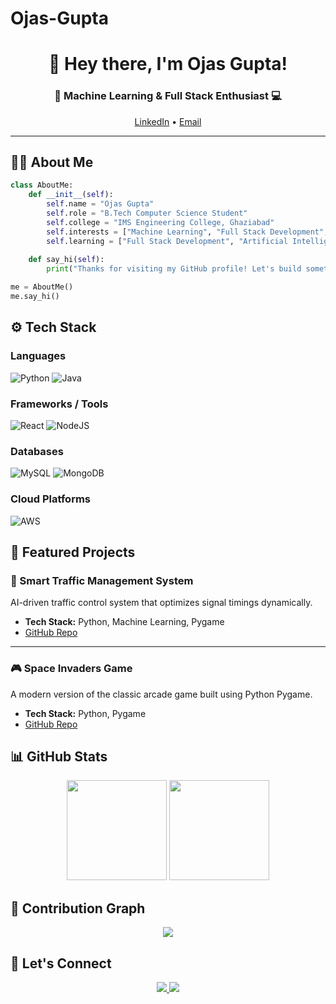 # Ojas-Gupta
<!-- Banner -->
<h1 align="center">👋 Hey there, I'm Ojas Gupta!</h1>
<h3 align="center">🚀 Machine Learning & Full Stack Enthusiast 💻</h3>

<p align="center">
  <a href="http://www.linkedin.com/in/ojas-gupta-883804278/">LinkedIn</a> •
  <a href="mailto:ojasgupta2003@gmail.com">Email</a>
</p>

---

## 🧑‍💻 About Me

```python
class AboutMe:
    def __init__(self):
        self.name = "Ojas Gupta"
        self.role = "B.Tech Computer Science Student"
        self.college = "IMS Engineering College, Ghaziabad"
        self.interests = ["Machine Learning", "Full Stack Development", "Problem Solving"]
        self.learning = ["Full Stack Development", "Artificial Intelligence"]
    
    def say_hi(self):
        print("Thanks for visiting my GitHub profile! Let's build something awesome together 🚀")

me = AboutMe()
me.say_hi()
```

## ⚙️ Tech Stack

### **Languages**
![Python](https://img.shields.io/badge/Python-3776AB?style=for-the-badge&logo=python&logoColor=white)
![Java](https://img.shields.io/badge/Java-ED8B00?style=for-the-badge&logo=openjdk&logoColor=white)

### **Frameworks / Tools**
![React](https://img.shields.io/badge/React-61DAFB?style=for-the-badge&logo=react&logoColor=black)
![NodeJS](https://img.shields.io/badge/Node.js-339933?style=for-the-badge&logo=nodedotjs&logoColor=white)

### **Databases**
![MySQL](https://img.shields.io/badge/MySQL-4479A1?style=for-the-badge&logo=mysql&logoColor=white)
![MongoDB](https://img.shields.io/badge/MongoDB-4EA94B?style=for-the-badge&logo=mongodb&logoColor=white)

### **Cloud Platforms**
![AWS](https://img.shields.io/badge/AWS-232F3E?style=for-the-badge&logo=amazonaws&logoColor=white)

## 📂 Featured Projects

### 🚦 Smart Traffic Management System
AI-driven traffic control system that optimizes signal timings dynamically.
- **Tech Stack:** Python, Machine Learning, Pygame  
- [GitHub Repo](https://github.com/ojas-03/STMS)

---

### 🎮 Space Invaders Game
A modern version of the classic arcade game built using Python Pygame.
- **Tech Stack:** Python, Pygame  
- [GitHub Repo](https://github.com/ojas-03/Space-Invaders-Pygame-)


## 📊 GitHub Stats
<p align="center">
  <img src="https://github-readme-stats.vercel.app/api?username=ojas-03&show_icons=true&theme=tokyonight" height="160"/>
  <img src="https://github-readme-stats.vercel.app/api/top-langs/?username=ojas-03&layout=compact&theme=tokyonight" height="160"/>
</p>

## 🚀 Contribution Graph
<p align="center">
  <img src="https://github-readme-activity-graph.vercel.app/graph?username=YOUR_GITHUB_USERNAME&theme=tokyo-night" />
</p>

## 🤝 Let's Connect
<p align="center">
  <a href="YOUR_LINKEDIN_URL">
    <img src="https://img.shields.io/badge/LinkedIn-0077B5?style=for-the-badge&logo=linkedin&logoColor=white" />
  </a>
  <a href="mailto:YOUR_EMAIL@gmail.com">
    <img src="https://img.shields.io/badge/Email-D14836?style=for-the-badge&logo=gmail&logoColor=white" />
  </a>
</p>
